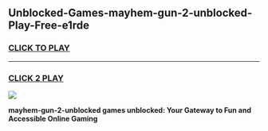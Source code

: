 
## Unblocked-Games-mayhem-gun-2-unblocked-Play-Free-e1rde
<h3>
<a href="https://premium76.site?title=mayhem-gun-2-unblocked&ref=20M">CLICK TO PLAY</a></h3>
<hr>

<h3>
<a href="https://premium76.site?title=mayhem-gun-2-unblocked&ref=20M">CLICK 2 PLAY</a>
  
</h3>

<a href="https://premium76.site?title=mayhem-gun-2-unblocked&ref=19M"><img src="https://clearcache.store/games.png"></a>


**mayhem-gun-2-unblocked games unblocked: Your Gateway to Fun and Accessible Online Gaming**
